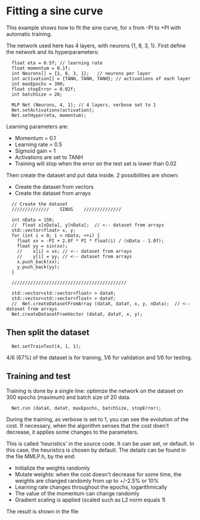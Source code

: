 # Fitting a sine curve
This example shows how to fit the sine curve, for x from -PI to +PI with automatic training.

The network used here has 4 layers, with neurons {1, 8, 3, 1}. First define the network  and its hyperparameters:
```
  float eta = 0.5f; // learning rate
  float momentum = 0.1f;
  int Neurons[] = {1, 8, 3, 1};   // neurons per layer
  int activation[] = {TANH, TANH, TANH}; // activations of each layer
  int maxEpochs = 300;
  float stopError = 0.02f;
  int batchSize = 20;

  MLP Net (Neurons, 4, 1); // 4 layers, verbose set to 1
  Net.setActivations(activation);
  Net.setHyper(eta, momentum);

```

Learning parameters are:
* Momentum = 0.1
* Learning rate = 0.5
* Sigmoid gain = 1
* Activations are set to TANH
* Training will stop when the error on the test set is lower than 0.02

Then create the dataset and put data inside. 2 possibilities are shown:
* Create the dataset from vectors
* Create the dataset from arrays

```
  // Create the dataset
  //////////////    SINUS    //////////////

  int nData = 150;
  //  float x[nData], y[nData];  // <-- dataset from arrays
  std::vector<float> x, y;
  for (int i = 0; i < nData; ++i) {
    float xx = -PI + 2.0f * PI * float(i) / (nData - 1.0f);
    float yy = sin(xx);
    //    x[i] = xx; // <-- dataset from arrays
    //    y[i] = yy; // <-- dataset from arrays
    x.push_back(xx);
    y.push_back(yy);
  }

  ///////////////////////////////////////////
  
  std::vector<std::vector<float> > dataX;
  std::vector<std::vector<float> > dataY;
  //  Net.createDatasetFromArray (dataX, dataY, x, y, nData);  // <-- dataset from arrays
  Net.createDatasetFromVector (dataX, dataY, x, y);
```

## Then split the dataset
```
  Net.setTrainTest(4, 1, 1);
```
4/6 (67%) of the dataset is for training, 1/6 for validation and 1/6 for testing.

## Training and test
Training is done by a single line: optimize the network on the dataset on 300 epochs (maximum) and batch size of 20 data.
```
  Net.run (dataX, dataY, maxEpochs, batchSize, stopError);
```
During the training, as verbose is set to 1, you can see the evolution of the cost. If necessary, when the algorithm senses that the cost doen't decrease, it applies some changes to the parameters. 

This is called 'heuristics' in the source code. It can be user set, or default. In this case, the heuristics is chosen by default. The details can be found in the file MMLP.h, by the end:
* Initialize the weights randomly
* Mutate weights: when the cost doesn't decrease for some time, the weights are changed randomly from up to +/-2.5% or 10%
* Learning rate changes throughout the epochs, logarithmically
* The value of the momentum can change randomly
* Gradient scaling is applied (scaled such as L2 norm equals 1)


The result is shown in the file 
